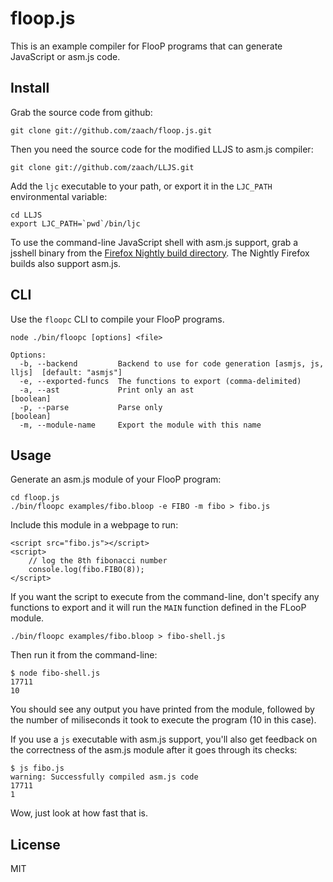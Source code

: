 # floop.js

This is an example compiler for FlooP programs that can generate JavaScript or asm.js code.

## Install

Grab the source code from github:

    git clone git://github.com/zaach/floop.js.git

Then you need the source code for the modified LLJS to asm.js compiler:

    git clone git://github.com/zaach/LLJS.git

Add the `ljc` executable to your path, or export it in the `LJC_PATH` environmental variable:

    cd LLJS
    export LJC_PATH=`pwd`/bin/ljc

To use the command-line JavaScript shell with asm.js support, grab a jsshell binary from the [Firefox Nightly build directory](http://ftp.mozilla.org/pub/mozilla.org/firefox/nightly/latest-trunk/). The Nightly Firefox builds also support asm.js.

## CLI
Use the `floopc` CLI to compile your FlooP programs.

    node ./bin/floopc [options] <file>

    Options:
      -b, --backend         Backend to use for code generation [asmjs, js, lljs]  [default: "asmjs"]
      -e, --exported-funcs  The functions to export (comma-delimited)
      -a, --ast             Print only an ast                                     [boolean]
      -p, --parse           Parse only                                            [boolean]
      -m, --module-name     Export the module with this name

## Usage

Generate an asm.js module of your FlooP program:

    cd floop.js
    ./bin/floopc examples/fibo.bloop -e FIBO -m fibo > fibo.js

Include this module in a webpage to run:

    <script src="fibo.js"></script>
    <script>
        // log the 8th fibonacci number
        console.log(fibo.FIBO(8));
    </script>

If you want the script to execute from the command-line, don't specify any functions to export and it will run the `MAIN` function defined in the FLooP module.

    ./bin/floopc examples/fibo.bloop > fibo-shell.js

Then run it from the command-line:

    $ node fibo-shell.js
    17711
    10

You should see any output you have printed from the module, followed by the number of miliseconds it took to execute the program (10 in this case).

If you use a `js` executable with asm.js support, you'll also get feedback on the correctness of the asm.js module after it goes through its checks:

    $ js fibo.js
    warning: Successfully compiled asm.js code
    17711
    1

Wow, just look at how fast that is.


## License

MIT
